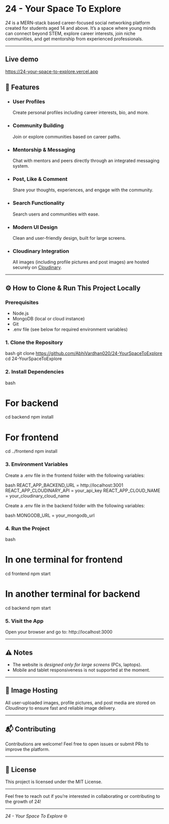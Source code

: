 # 24 - Your Space To Explore

*24* is a MERN-stack based career-focused social networking platform created for students aged 14 and above. It’s a space where young minds can connect beyond STEM, explore career interests, join niche communities, and get mentorship from experienced professionals.

---


## Live demo

https://24-your-space-to-explore.vercel.app

## 🌟 Features

* ### User Profiles
  Create personal profiles including career interests, bio, and more.

* ### Community Building
  Join or explore communities based on career paths.

* ### Mentorship & Messaging
  Chat with mentors and peers directly through an integrated messaging system.

* ### Post, Like & Comment
  Share your thoughts, experiences, and engage with the community.

* ### Search Functionality
  Search users and communities with ease.

* ### Modern UI Design
  Clean and user-friendly design, built for large screens.

* ### Cloudinary Integration
  All images (including profile pictures and post images) are hosted securely on [Cloudinary](https://cloudinary.com/).

---

## ⚙ How to Clone & Run This Project Locally

### Prerequisites

* Node.js
* MongoDB (local or cloud instance)
* Git
* .env file (see below for required environment variables)

### 1. Clone the Repository

bash
git clone https://github.com/AbhiVardhan020/24-YourSpaceToExplore
cd 24-YourSpaceToExplore


### 2. Install Dependencies

bash
# For backend
cd backend
npm install

# For frontend
cd ../frontend
npm install


### 3. Environment Variables

Create a .env file in the frontend folder with the following variables:

bash
REACT_APP_BACKEND_URL = http://localhost:3001
REACT_APP_CLOUDINARY_API = your_api_key
REACT_APP_CLOUD_NAME = your_cloudinary_cloud_name


Create a .env file in the backend folder with the following variables:

bash
MONGODB_URL = your_mongodb_url



### 4. Run the Project

bash
# In one terminal for frontend
cd frontend
npm start

# In another terminal for backend
cd backend
npm start


### 5. Visit the App

Open your browser and go to:
http://localhost:3000

---

## ⚠ Notes

* The website is *designed only for large screens* (PCs, laptops).
* Mobile and tablet responsiveness is not supported at the moment.

---

## 📸 Image Hosting

All user-uploaded images, profile pictures, and post media are stored on *Cloudinary* to ensure fast and reliable image delivery.

---

## 📬 Contributing

Contributions are welcome! Feel free to open issues or submit PRs to improve the platform.

---

## 📄 License

This project is licensed under the MIT License.

---

Feel free to reach out if you’re interested in collaborating or contributing to the growth of 24!

---

*24 - Your Space To Explore* 🌐
